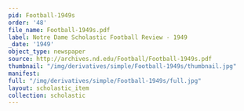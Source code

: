 ```yaml
---
pid: Football-1949s
order: '48'
file_name: Football-1949s.pdf
label: Notre Dame Scholastic Football Review - 1949
_date: '1949'
object_type: newspaper
source: http://archives.nd.edu/Football/Football-1949s.pdf
thumbnail: "/img/derivatives/simple/Football-1949s/thumbnail.jpg"
manifest:
full: "/img/derivatives/simple/Football-1949s/full.jpg"
layout: scholastic_item
collection: scholastic
---
```

